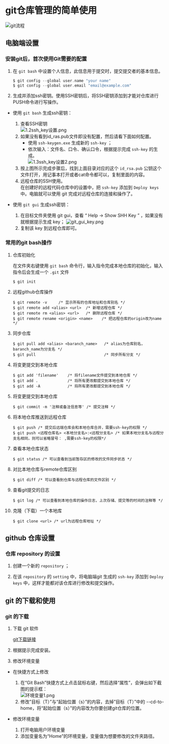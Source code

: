 # git仓库管理的简单使用

![git流程](png/git%E6%B5%81%E7%A8%8B.png)

## 电脑端设置

### 安装git后，首次使用Git需要的配置

1. 在 `git bash` 中设置个人信息，此信息用于提交时，提交提交者的基本信息。
    ```c
    $ git config --global user.name "your name"
    $ git config --global user.email "email@example.com"
    ```

2. 生成并添加ssh密钥。使用SSH密钥后，将SSH密钥添加到才能对仓库进行PUSH命令进行写操作。

- 使用 `git bash` 生成ssh密钥：

    1. 查看SSH密钥  
        ![1.2ssh_key设置.png](png/1.2ssh_key设置.png)
    2. 如果没有看到id_ras.pub文件即没有配置，然后请看下面如何配置。  
        - 使用 `ssh-keygen.exe` 生成新的 `ssh-key` ；
        - 依次输入：文件名、口令、确认口令，根据提示完成 `ssh-key` 的生成。  
        ![1.3ssh_key设置2.png](png/1.3ssh_key设置2.png)
    3. 按上图所示完成步骤后，找到上面目录对应的这个 `id_rsa.pub` 公钥这个文件打开，用记事本打开或者cat命令都可以，复制里面的内容。
    4. 远程仓库的SSH使用。  
    在创建好的远程代码仓库中的设置中，把 `ssh-key` 添加到 `Deploy keys` 中。电脑就可以使用 git 完成对远程仓库的连接和操作了。

- 使用 `git gui` 生成ssh密钥：

    1. 在目标文件夹使用 git gui，查看 “ Help -> Show SHH Key ” ，如果没有就根据提示生成 key；
        ![git_gui_key.png](png/git_gui_key.png)
    2. 复制该 key 到远程仓库即可。

### 常用的git bash操作

1. 仓库初始化

    在文件夹右键使用 `git bash` 命令行，输入指令完成本地仓库的初始化，输入指令后会生成一个 `.git` 文件
    ```shell
    $ git init
    ```

2. 远程github仓库操作
    ```shell
    $ git remote -v     /* 显示所有的仓库地址和仓库别名 */
    $ git remote add <alias> <url>  /* 新增远程仓库 */
    $ git remote rm <alias> <url>   /* 删除远程仓库 */
    $ git remote rename <origin> <name>    /* 把远程仓库的origin改为name */
    ```

3. 同步仓库
    ```shell
    $ git pull add <alias> <baranch_name>   /* alias为仓库别名，baranch_name为分支名 */
    $ git pull                              /* 同步所有分支 */
    ```

4. 将变更提交到本地仓库
    ```shell
    $ git add 'filename'    /* 将filename文件提交到本地仓库 */
    $ git add .             /* 将所有更改都提交到本地仓库 */
    $ git add -A            /* 将所有更改都提交到本地仓库 */
    ```

5. 将变更提交到本地仓库
    ```shell
    $ git commit -m '注释或备注信息等' /* 提交注释 */
    ```

6. 将本地仓库推送到远程仓库
    ```shell
    $ git push /* 提交后远端仓库会和本地仓库合并，需要ssh-key的权限 */
    $ git push <远程仓库名> <本地分支名>:<远程分支名> /* 如果本地分支名与远程分支名相同，则可以省略冒号： ,需要ssh-key的权限*/
    ```

7. 查看本地仓库状态
    ```shell
    $ git status /* 可以查看到当前暂存区的修改的文件同步状态 */
    ```

8. 对比本地仓库与remote仓库区别
    ```shell
    $ git diff /* 可以查看到仓库与远程仓库的文件区别 */
    ```

9. 查看git提交的日志
    ```shell
    $ git log /* 可以查看到本地仓库的操作日志，上次存储、提交等的时间的注释等 */
    ```

10. 克隆（下载）一个本地库
    ```shell
    $ git clone <url> /* url为远程仓库地址 */
    ```

## github 仓库设置

### 仓库 repository 的设置

1. 创建一个新的 `repository` ；

2. 在该 `repository` 的 `setting` 中，将电脑端git 生成的 `ssh-key` 添加到 `Deploy keys` 中，这样才能都对该仓库进行修改和提交操作。


## git 的下载和使用

### git 的下载

1. 下载 git 软件

    [git下载链接](https://git-scm.com/download/win)

2. 根据提示完成安装。

3. 修改环境变量
- 在快捷方式上修改
    1. 在“Git Bash”快捷方式上点击鼠标右键，然后选择“属性”，会弹出如下截图的提示框：  
        ![环境变量1.png](png/环境变量1.png)
    2. 修改”目标（T）”与“起始位置（s）”的内容，去掉”目标（T）”中的 --cd-to-home，将“起始位置（s）”的内容改为你要创建git仓库的位置。

- 修改环境变量
    1. 打开电脑用户环境变量
    2. 添加变量名为“Home”的环境变量，变量值为想要修改的文件夹路径。